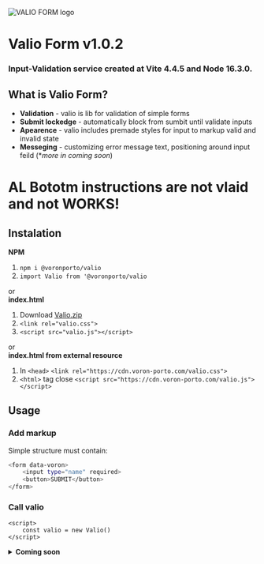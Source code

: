 ﻿![VALIO FORM logo](https://cdn.voron-porto.com/logo4.svg)

# Valio Form v1.0.2 
### Input-Validation service created at Vite 4.4.5 and Node 16.3.0. 

## What is Valio Form? 
- **Validation** - valio is lib for validation of simple forms
- **Submit lockedge** - automatically block from sumbit until validate inputs 
- **Apearence** - valio includes premade styles for input to markup valid and invalid state
- **Messeging** - customizing error message text, positioning around input feild (**more in coming soon*)

# AL Bototm instructions are not vlaid and not WORKS! 
## Instalation
**NPM**
1. `npm i @voronporto/valio`
1. `import Valio from '@voronporto/valio`

or <br>
**index.html**
1. Download [Valio.zip][valio-archive]
1. `<link rel="valio.css">`
1. `<script src="valio.js"></script>`

or <br>
**index.html from external resource**
1. In `<head>` `<link rel="https://cdn.voron-porto.com/valio.css">`
1. `<html>` tag close `<script src="https://cdn.voron-porto.com/valio.js"></script>`

## Usage

### Add markup 
Simple structure must contain: <br>
```sh
<form data-voron>
    <input type="name" required>
    <button>SUBMIT</button>
</form>
```

### Call valio

```
<script>
    const valio = new Valio()
</script>
```




<details>
<summary><strong>Coming soon</strong></summary>

<blockquote>
version 1.1++:

```sh
 - apearence color control
 - separate position control for each one type of input ?????
 - scope control - for now Valio watch onto the input type attribute. If user want to use fields like type="text"
 - message height control
 - testі need: behaviour with none inputable input's
 - class kill;
```

</blockquote>
</details>


[valio-archive]: https://cdn.voron-porto.com/valio.zip
